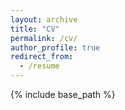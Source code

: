```yaml
---
layout: archive
title: "CV"
permalink: /cv/
author_profile: true
redirect_from:
  - /resume
---
```


{% include base_path %}

<object data="CV_Parisa.pdf" width="1000" height="1000" type='application/pdf'/></object>
